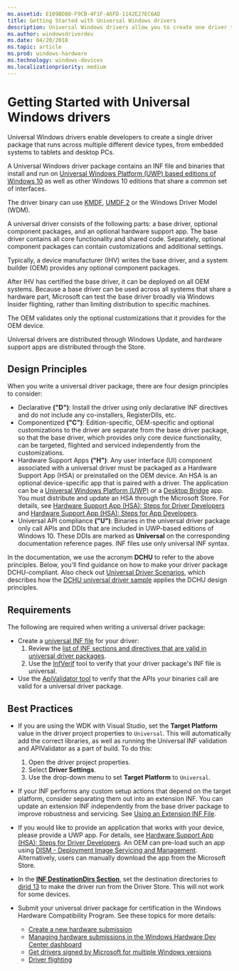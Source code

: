 ```yaml
---
ms.assetid: E109BD80-F9CB-4F1F-A6FD-1142E27EC6AD
title: Getting Started with Universal Windows drivers
description: Universal Windows drivers allow you to create one driver that runs on multiple device types, from embedded systems to tablets and PCs.
ms.author: windowsdriverdev
ms.date: 04/20/2018
ms.topic: article
ms.prod: windows-hardware
ms.technology: windows-devices
ms.localizationpriority: medium
---
```


# Getting Started with Universal Windows drivers

Universal Windows drivers enable developers to create a single driver package that runs across multiple different device types, from embedded systems to tablets and desktop PCs.

A Universal Windows driver package contains an INF file and binaries that install and run on [Universal Windows Platform (UWP) based editions of Windows 10](windows-10-editions-for-universal-drivers.md) as well as other Windows 10 editions that share a common set of interfaces.

The driver binary can use [KMDF](../wdf/index.md), [UMDF 2](../wdf/getting-started-with-umdf-version-2.md) or the Windows Driver Model (WDM).

A universal driver consists of the following parts: a base driver, optional component packages, and an optional hardware support app. The base driver contains all core functionality and shared code. Separately, optional component packages can contain customizations and additional settings.

Typically, a device manufacturer (IHV) writes the base driver, and a system builder (OEM) provides any optional component packages.

After IHV has certified the base driver, it can be deployed on all OEM systems. Because a base driver can be used across all systems that share a hardware part, Microsoft can test the base driver broadly via Windows Insider flighting, rather than limiting distribution to specific machines. 

The OEM validates only the optional customizations that it provides for the OEM device.

Universal drivers are distributed through Windows Update, and hardware support apps are distributed through the Store.

## Design Principles

When you write a universal driver package, there are four design principles to consider:

* Declarative **("D")**: Install the driver using only declarative INF directives and do not include any co-installers, RegisterDlls, etc.
* Componentized **("C")**: Edition-specific, OEM-specific and optional customizations to the driver are separate from the base driver package, so that the base driver, which provides only core device functionality, can be targeted, flighted and serviced independently from the customizations.
* Hardware Support Apps **("H")**: Any user interface (UI) component associated with a universal driver must be packaged as a Hardware Support App (HSA) or preinstalled on the OEM device.  An HSA is an optional device-specific app that is paired with a driver.  The application can be a [Universal Windows Platform (UWP)](https://docs.microsoft.com/windows/uwp/get-started/universal-application-platform-guide) or a [Desktop Bridge](https://docs.microsoft.com/windows/uwp/porting/desktop-to-uwp-root) app.  You must distribute and update an HSA through the Microsoft Store.  For details, see [Hardware Support App (HSA): Steps for Driver Developers](../devapps/hardware-support-app--hsa--steps-for-driver-developers.md) and [Hardware Support App (HSA): Steps for App Developers](../devapps/hardware-support-app--hsa--steps-for-app-developers.md).
* Universal API compliance **("U")**: Binaries in the universal driver package only call APIs and DDIs that are included in UWP-based editions of Windows 10. These DDIs are marked as **Universal** on the corresponding documentation reference pages. INF files use only universal INF syntax.

In the documentation, we use the acronym **DCHU** to refer to the above principles.
Below, you'll find guidance on how to make your driver package DCHU-compliant.
Also check out [Universal Driver Scenarios](universal-driver-scenarios.md), which describes how the [DCHU universal driver sample](https://github.com/Microsoft/Windows-driver-samples/tree/master/general/DCHU) applies the DCHU design principles.

## Requirements

The following are required when writing a universal driver package:

*  Create a [universal INF file](../install/using-an-extension-inf-file.md) for your driver:
    1.  Review the [list of INF sections and directives that are valid in universal driver packages](../install/using-a-universal-inf-file.md#which-inf-sections-are-invalid-in-a-universal-inf-file).
    2.  Use the [InfVerif](../devtest/infverif.md) tool to verify that your driver package's INF file is universal.
*  Use the [ApiValidator tool](validating-universal-drivers.md) to verify that the APIs your binaries call are valid for a universal driver package.

## Best Practices

*  If you are using the WDK with Visual Studio, set the **Target Platform** value in the driver project properties to `Universal`.  This will automatically add the correct libraries, as well as running the Universal INF validation and APIValidator as a part of build.  To do this:

    1. Open the driver project properties.
    2. Select **Driver Settings**.
    3. Use the drop-down menu to set **Target Platform** to `Universal`.
    
*  If your INF performs any custom setup actions that depend on the target platform, consider separating them out into an extension INF.  You can update an extension INF independently from the base driver package to improve robustness and servicing.  See [Using an Extension INF File](../install/using-an-extension-inf-file.md).
*  If you would like to provide an application that works with your device, please provide a UWP app.  For details, see [Hardware Support App (HSA): Steps for Driver Developers](../devapps/hardware-support-app--hsa--steps-for-driver-developers.md).  An OEM can pre-load such an app using [DISM - Deployment Image Servicing and Management](https://docs.microsoft.com/windows-hardware/manufacture/desktop/dism---deployment-image-servicing-and-management-technical-reference-for-windows).  Alternatively, users can manually download the app from the Microsoft Store.
*  In the [**INF DestinationDirs Section**](../install/inf-destinationdirs-section.md), set the destination directories to [dirid 13](../install/using-dirids.md) to make the driver run from the Driver Store.  This will not work for some devices.
*  Submit your universal driver package for certification in the Windows Hardware Compatibility Program. See these topics for more details:

   *  [Create a new hardware submission](../dashboard/create-a-new-hardware-submission.md)
   *  [Managing hardware submissions in the Windows Hardware Dev Center dashboard](../dashboard/manage-your-hardware-submissions.md)
   *  [Get drivers signed by Microsoft for multiple Windows versions](../dashboard/get-drivers-signed-by-microsoft-for-multiple-windows-versions.md)
   *  [Driver flighting](../dashboard/driver-flighting.md)
